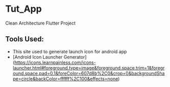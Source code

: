 # Tut_App
Clean Architecture Flutter Project

## Tools Used:
* This site used to generate launch icon for android app
* [Android Icon Launcher Generator] (https://icons.learnpainless.com/icons-launcher.html#foreground.type=image&foreground.space.trim=1&foreground.space.pad=0.1&foreColor=607d8b%2C0&crop=0&backgroundShape=circle&backColor=ffffff%2C100&effects=none) 
